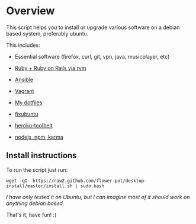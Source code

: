 Overview
========

This script helps you to install or upgrade various software on a debian based
system, preferably ubuntu.

This includes:

* Essential software (firefox, curl, git, vpn, java, musicplayer, etc)

* [Ruby + Ruby on Rails via rvm](http://rvm.io/)

* [Ansible](http://www.ansible.com/)

* [Vagrant](http://www.vagrantup.com/)

* [My dotfiles](https://github.com/FlopsKa/dotfiles)

* [fixubuntu](https://github.com/micahflee/fixubuntu)

* [heroku-toolbelt](https://toolbelt.heroku.com/debian)

* [nodejs, npm, karma](http://nodejs.org/)

Install instructions
--------------------

To run the script just run:

	wget -qO- https://raw2.github.com/flower-pot/desktop-install/master/install.sh | sudo bash

_I have only tested it on Ubuntu, but I can imagine most of it should work
on anything debian based._

That's it, have fun! :)

